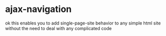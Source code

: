 # ajax-navigation
ok this enables you to add single-page-site behavior to any simple html site without the need to deal with any complicated code
